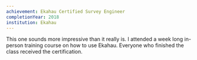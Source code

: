 ```yaml
---
achievement: Ekahau Certified Survey Engineer
completionYear: 2018
institution: Ekahau
---
```


This one sounds more impressive than it really is. I attended a week long in-person training course on how to use
Ekahau. Everyone who finished the class received the certification.
